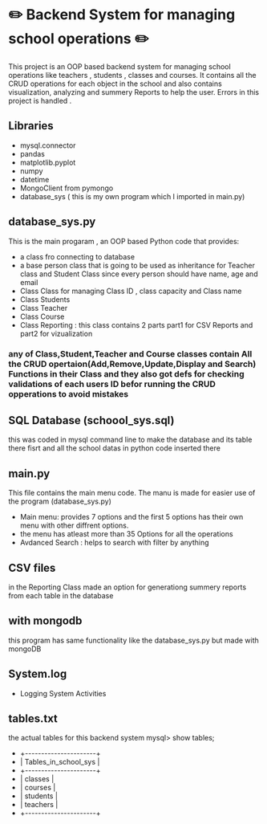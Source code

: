 # :pencil2: Backend System for managing school operations :pencil2:
This project is an OOP based backend system for managing school operations like teachers , students , classes and courses.
It contains all the CRUD operations for each object in the school and also contains visualization, analyzing and summery Reports to help the user.
Errors  in this project is handled .
## Libraries 
- mysql.connector
- pandas 
- matplotlib.pyplot
- numpy
- datetime
- MongoClient from pymongo
- database_sys ( this is my own program which I imported in main.py)
## database_sys.py 
This is the main progaram , an OOP based Python code that provides:
- a class fro connecting to database
- a base person class that is going to be used as inheritance for Teacher class and Student Class since every person should have name, age and email 
- Class Class for managing Class ID , class capacity and Class name
- Class Students
- Class Teacher
- Class Course 
- Class Reporting : this class contains 2 parts part1 for CSV Reports and part2 for vizualization
### any of Class,Student,Teacher and Course classes contain All the CRUD opertaion(Add,Remove,Update,Display and Search) Functions in their Class and they also got defs for checking validations of each users ID befor running the CRUD opperations to avoid mistakes
## SQL Database (schoool_sys.sql)
this was coded in mysql command line to make the database and its table there fisrt and all the school datas in python code inserted there
## main.py
This file contains the main menu code. The manu is made for easier use of the program (database_sys.py)
- Main menu: provides 7 options and the first 5 options has their own menu with other diffrent options.
- the menu has atleast more than 35 Options for all the operations
- Avdanced Search : helps to search with filter by anything
## CSV files
in the Reporting Class made an option for generationg summery reports from each table in the database 
## with mongodb 
this program has same functionality like the database_sys.py but made with mongoDB 
## System.log
- Logging System Activities
## tables.txt 
the actual tables for this backend system
mysql> show tables;
- +----------------------+
- | Tables_in_school_sys |
- +----------------------+
- | classes              |
- | courses              |
- | students             |
- | teachers             |
- +----------------------+
